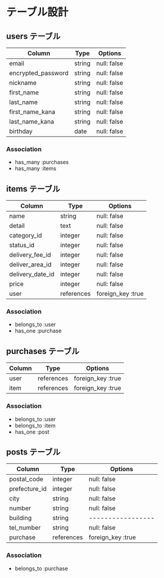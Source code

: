 # テーブル設計

## users テーブル

| Column             | Type   | Options     |
| ------------------ | ------ | ----------- |
| email              | string | null: false |
| encrypted_password | string | null: false |
| nickname           | string | null: false |
| first_name         | string | null: false |
| last_name          | string | null: false |
| first_name_kana    | string | null: false |
| last_name_kana     | string | null: false |
| birthday           | date   | null: false |
### Association

- has_many :purchases
- has_many :items

## items テーブル

| Column           | Type       | Options           |
| ---------------- | ---------- | ----------------- |
| name             | string     | null: false       |
| detail           | text       | null: false       |
| category_id      | integer    | null: false       |
| status_id        | integer    | null: false       |
| delivery_fee_id  | integer    | null: false       |
| deliver_area_id  | integer    | null: false       |
| delivery_date_id | integer    | null: false       |
| price            | integer    | null: false       |
| user             | references | foreign_key :true |

### Association

- belongs_to :user
- has_one    :purchase

## purchases テーブル

| Column          | Type       | Options           |
| --------------- | ---------- | ----------------- |
| user            | references | foreign_key :true |
| item            | references | foreign_key :true |

### Association

- belongs_to :user
- belongs_to :item
- has_one    :post


## posts テーブル

| Column        | Type       | Options           |
| ------------- | ---------- | ----------------- |
| postal_code   | integer    | null: false       |
| prefecture_id | integer    | null: false       |
| city          | string     | null: false       |
| number        | string     | null: false       |
| building      | string     | ----------------- |
| tel_number    | string     | null: false       |
| purchase      | references | foreign_key :true |


### Association

- belongs_to :purchase